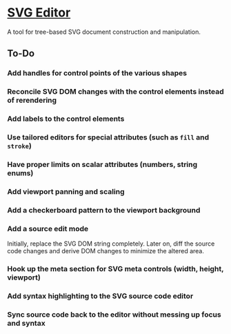 # [SVG Editor](https://tomashubelbauer.github.io/svg-editor)

A tool for tree-based SVG document construction and manipulation.

## To-Do

### Add handles for control points of the various shapes

### Reconcile SVG DOM changes with the control elements instead of rerendering

### Add labels to the control elements

### Use tailored editors for special attributes (such as `fill` and `stroke`)

### Have proper limits on scalar attributes (numbers, string enums)

### Add viewport panning and scaling

### Add a checkerboard pattern to the viewport background

### Add a source edit mode

Initially, replace the SVG DOM string completely. Later on, diff the source code
changes and derive DOM changes to minimize the altered area.

### Hook up the meta section for SVG meta controls (width, height, viewport)

### Add syntax highlighting to the SVG source code editor

### Sync source code back to the editor without messing up focus and syntax
